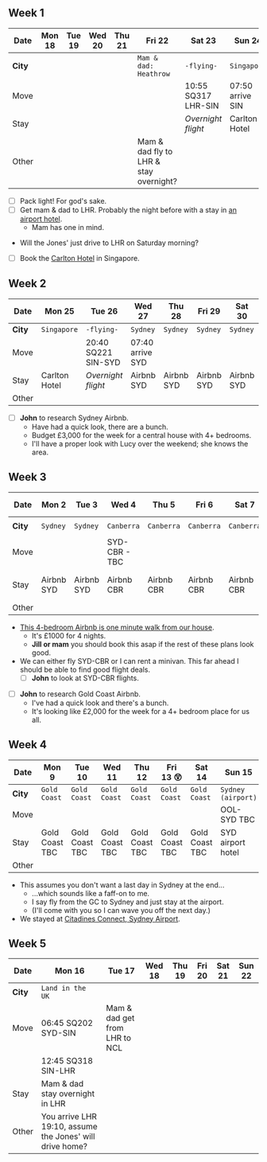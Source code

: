 ## Week 1

| Date     | Mon 18 | Tue 19 | Wed 20 | Thu 21 | Fri 22                                 | Sat 23              | Sun 24           |
| -------- | ------ | ------ | ------ | ------ | -------------------------------------- | ------------------- | ---------------- |
| **City** |        |        |        |        | `Mam & dad: Heathrow`                  | `-flying-`          | `Singapore`      |
| Move     |        |        |        |        |                                        | 10:55 SQ317 LHR-SIN | 07:50 arrive SIN |
| Stay     |        |        |        |        |                                        | _Overnight flight_  | Carlton Hotel    |
| Other    |        |        |        |        | Mam & dad fly to LHR & stay overnight? |                     |                  |

- [ ] Pack light! For god's sake.
- [ ] Get mam & dad to LHR. Probably the night before with a stay in [an airport hotel](https://www.heathrow.com/at-the-airport/lounges-hotels-spas/heathrow-hotels).
  - Mam has one in mind.
- Will the Jones' just drive to LHR on Saturday morning?
- [ ] Book the [Carlton Hotel](https://www.carltonhotel.sg/) in Singapore.

## Week 2

| Date     | Mon 25        | Tue 26              | Wed 27           | Thu 28     | Fri 29     | Sat 30     | Mon Dec 1  |
| -------- | ------------- | ------------------- | ---------------- | ---------- | ---------- | ---------- | ---------- |
| **City** | `Singapore`   | `-flying-`          | `Sydney`         | `Sydney`   | `Sydney`   | `Sydney`   | `Sydney`   |
| Move     |               | 20:40 SQ221 SIN-SYD | 07:40 arrive SYD |            |            |            |            |
| Stay     | Carlton Hotel | _Overnight flight_  | Airbnb SYD       | Airbnb SYD | Airbnb SYD | Airbnb SYD | Airbnb SYD |
| Other    |               |                     |                  |            |            |            |            |

- [ ] **John** to research Sydney Airbnb.
  - Have had a quick look, there are a bunch.
  - Budget £3,000 for the week for a central house with 4+ bedrooms.
  - I'll have a proper look with Lucy over the weekend; she knows the area.

## Week 3

| Date     | Mon 2      | Tue 3      | Wed 4         | Thu 5      | Fri 6      | Sat 7      | Sun 8          |
| -------- | ---------- | ---------- | ------------- | ---------- | ---------- | ---------- | -------------- |
| **City** | `Sydney`   | `Sydney`   | `Canberra`    | `Canberra` | `Canberra` | `Canberra` | `Gold Coast`   |
| Move     |            |            | SYD-CBR - TBC |            |            |            | CBR-OOL TBC    |
| Stay     | Airbnb SYD | Airbnb SYD | Airbnb CBR    | Airbnb CBR | Airbnb CBR | Airbnb CBR | Gold Coast TBC |
| Other    |            |            |               |            |            |            |                |

- [This 4-bedroom Airbnb is one minute walk from our house](https://www.airbnb.com.au/rooms/29219095?check_in=2024-12-04&check_out=2024-12-08&guests=1&adults=5&s=67&unique_share_id=9ac3f978-4c7d-406e-87e5-d8b1fc7fc689).
  - It's £1000 for 4 nights.
  - **Jill or mam** you should book this asap if the rest of these plans look good.
- We can either fly SYD-CBR or I can rent a minivan. This far ahead I should be able to find good flight deals.
  - [ ] **John** to look at SYD-CBR flights.
- [ ] **John** to research Gold Coast Airbnb.
  - I've had a quick look and there's a bunch.
  - It's looking like £2,000 for the week for a 4+ bedroom place for us all.

## Week 4

| Date     | Mon 9          | Tue 10         | Wed 11         | Thu 12         | Fri 13 😲      | Sat 14         | Sun 15             |
| -------- | -------------- | -------------- | -------------- | -------------- | -------------- | -------------- | ------------------ |
| **City** | `Gold Coast`   | `Gold Coast`   | `Gold Coast`   | `Gold Coast`   | `Gold Coast`   | `Gold Coast`   | `Sydney (airport)` |
| Move     |                |                |                |                |                |                | OOL-SYD TBC        |
| Stay     | Gold Coast TBC | Gold Coast TBC | Gold Coast TBC | Gold Coast TBC | Gold Coast TBC | Gold Coast TBC | SYD airport hotel  |
| Other    |                |                |                |                |                |                |                    |

- This assumes you don't want a last day in Sydney at the end...
  - ...which sounds like a faff-on to me.
  - I say fly from the GC to Sydney and just stay at the airport.
  - (I'll come with you so I can wave you off the next day.)
- We stayed at [Citadines Connect, Sydney Airport](http://www.citadines-connect-sydney-airport.connectotels.com).

## Week 5

| Date     | Mon 16                                                   | Tue 17                        | Wed 18 | Thu 19 | Fri 20 | Sat 21 | Sun 22 |
| -------- | -------------------------------------------------------- | ----------------------------- | ------ | ------ | ------ | ------ | ------ |
| **City** | `Land in the UK`                                         |                               |        |        |        |        |        |
| Move     | 06:45 SQ202 SYD-SIN                                      | Mam & dad get from LHR to NCL |        |        |        |        |        |
|          | 12:45 SQ318 SIN-LHR                                      |                               |        |        |        |        |        |
| Stay     | Mam & dad stay overnight in LHR                          |                               |        |        |        |        |        |
| Other    | You arrive LHR 19:10, assume the Jones' will drive home? |                               |        |        |        |        |        |

